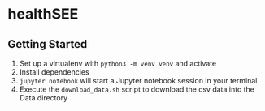 # healthSEE

## Getting Started
1. Set up a virtualenv with `python3 -m venv venv` and activate
2. Install dependencies
3. `jupyter notebook` will start a Jupyter notebook session in your terminal
4. Execute the `download_data.sh` script to download the csv data into the Data directory
